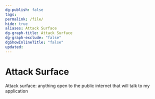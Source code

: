 ```yaml
---
dg-publish: false
tags: 
permalink: /file/
hide: true
aliases: Attack Surface
dg-graph-title: Attack Surface
dg-graph-exclude: "false"
dgShowInlineTitle: "false"
updated:
---
```

# Attack Surface
Attack surface: anything open to the public internet that will talk to my application
